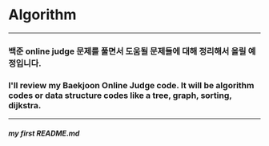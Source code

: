 # **Algorithm**
---------------------------------------

###  백준 online judge 문제를 풀면서 도움될 문제들에 대해 정리해서 올릴 예정입니다.

###  I'll review my Baekjoon Online Judge code. It will be algorithm codes or data structure codes like a tree, graph, sorting, dijkstra.

---------------------------------------
##### my first README.md
